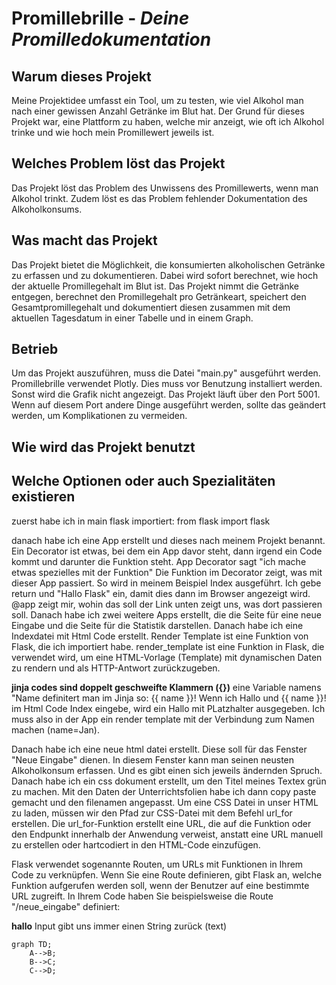 #  Promillebrille - *Deine Promilledokumentation*


## Warum dieses Projekt
Meine Projektidee umfasst ein Tool, um zu testen, wie viel Alkohol man nach einer gewissen Anzahl Getränke im Blut hat.
Der Grund für dieses Projekt war, eine Plattform zu haben, welche mir anzeigt, wie oft ich Alkohol trinke und wie 
hoch mein Promillewert jeweils ist. 

## Welches Problem löst das Projekt
Das Projekt löst das Problem des Unwissens des Promillewerts, wenn man Alkohol trinkt. Zudem löst es das Problem
fehlender Dokumentation des Alkoholkonsums. 

## Was macht das Projekt
Das Projekt bietet die Möglichkeit, die konsumierten alkoholischen Getränke zu erfassen und zu dokumentieren. Dabei
wird sofort berechnet, wie hoch der aktuelle Promillegehalt im Blut ist. Das Projekt nimmt die Getränke entgegen, 
berechnet den Promillegehalt pro Getränkeart, speichert den Gesamtpromillegehalt und dokumentiert diesen zusammen mit dem 
aktuellen Tagesdatum in einer Tabelle und in einem Graph. 

## Betrieb
Um das Projekt auszuführen, muss die Datei "main.py" ausgeführt werden. Promillebrille verwendet Plotly. Dies muss vor Benutzung 
installiert werden. Sonst wird die Grafik nicht angezeigt. Das Projekt läuft über den Port 5001. 
Wenn auf diesem Port andere Dinge ausgeführt werden, sollte das geändert werden, um Komplikationen zu vermeiden.

## Wie wird das Projekt benutzt

## Welche Optionen oder auch Spezialitäten existieren
zuerst habe ich in main flask importiert: from flask import flask


danach habe ich eine App erstellt und dieses nach meinem Projekt benannt. 
Ein Decorator ist etwas, bei dem ein App davor steht, dann irgend ein Code kommt und darunter die Funktion steht. 
App Decorator sagt "ich mache etwas spezielles mit der Funktion"
Die Funktion im Decorator zeigt, was mit dieser App passiert. So wird in meinem Beispiel Index ausgeführt. 
Ich gebe return und "Hallo Flask" ein, damit dies dann im Browser angezeigt wird. 
@app zeigt mir, wohin das soll
der Link unten zeigt uns, was dort passieren soll. 
Danach habe ich zwei weitere Apps erstellt, die die Seite für eine neue Eingabe und die Seite für die Statistik darstellen. 
Danach habe ich eine Indexdatei mit Html Code erstellt. 
Render Template ist eine Funktion von Flask, die ich importiert habe. 
render_template ist eine Funktion in Flask, die verwendet wird, um eine HTML-Vorlage (Template) mit dynamischen Daten zu rendern und als HTTP-Antwort zurückzugeben.

**jinja codes sind doppelt geschweifte Klammern ({})**
eine Variable namens "Name definitert man im Jinja so: {{ name }}!
Wenn ich Hallo und {{ name }}! im Html Code Index eingebe, wird ein Hallo mit PLatzhalter ausgegeben. 
Ich muss also in der App ein render template mit der Verbindung zum Namen machen (name=Jan).

Danach habe ich eine neue html datei erstellt. Diese soll für das Fenster "Neue Eingabe" dienen. 
In diesem Fenster kann man seinen neusten Alkoholkonsum erfassen. Und es gibt einen sich jeweils ändernden Spruch. 
Danach habe ich ein css dokument erstellt, um den Titel meines Textex grün zu machen. Mit den Daten der Unterrichtsfolien 
habe ich dann copy paste gemacht und den filenamen angepasst. 
Um eine CSS Datei in unser HTML zu laden, müssen wir den Pfad zur CSS-Datei mit dem Befehl url_for erstellen. 
Die url_for-Funktion erstellt eine URL, die auf die Funktion oder den Endpunkt innerhalb der Anwendung verweist, anstatt eine URL manuell zu erstellen oder hartcodiert in den HTML-Code einzufügen. 

Flask verwendet sogenannte Routen, um URLs mit Funktionen in Ihrem Code zu verknüpfen. 
Wenn Sie eine Route definieren, gibt Flask an, welche Funktion aufgerufen werden soll, wenn der Benutzer auf eine bestimmte URL zugreift. In Ihrem Code haben Sie beispielsweise die Route "/neue_eingabe" definiert:

**hallo**
Input gibt uns immer einen String zurück (text)

```mermaid
graph TD;
    A-->B;
    B-->C;
    C-->D;

